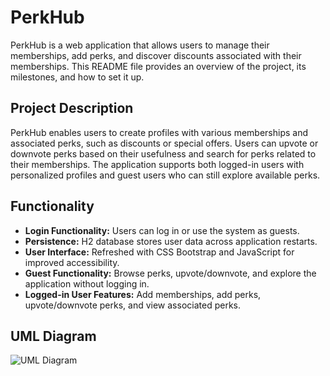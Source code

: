 # PerkHub

PerkHub is a web application that allows users to manage their memberships, add perks, and discover discounts associated with their memberships. This README file provides an overview of the project, its milestones, and how to set it up.

## Project Description

PerkHub enables users to create profiles with various memberships and associated perks, such as discounts or special offers. Users can upvote or downvote perks based on their usefulness and search for perks related to their memberships. The application supports both logged-in users with personalized profiles and guest users who can still explore available perks.


## Functionality

- **Login Functionality:** Users can log in or use the system as guests.
- **Persistence:** H2 database stores user data across application restarts.
- **User Interface:** Refreshed with CSS Bootstrap and JavaScript for improved accessibility.
- **Guest Functionality:** Browse perks, upvote/downvote, and explore the application without logging in.
- **Logged-in User Features:** Add memberships, add perks, upvote/downvote perks, and view associated perks.


## UML Diagram
![UML Diagram](https://github.com/SaadEidGit/PerkManagerProject/assets/113065070/661654be-62fb-4bf3-ae16-4c7d88615603)


